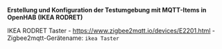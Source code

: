 **Erstellung und Konfiguration der Testumgebung mit MQTT-Items in OpenHAB (IKEA RODRET)**

IKEA RODRET Taster - https://www.zigbee2mqtt.io/devices/E2201.html - Zigbee2mqtt-Gerätename: ```ikea Taster```
